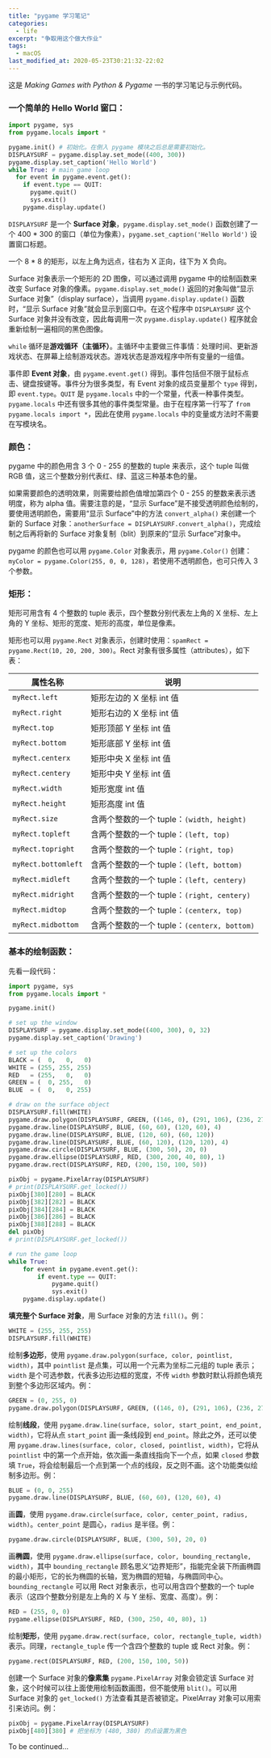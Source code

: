 ```yaml
---
title: "pygame 学习笔记"
categories:
  - life
excerpt: "争取用这个做大作业"
tags:
  - macOS
last_modified_at: 2020-05-23T30:21:32-22:02
---
```


这是 <i>Making Games with Python & Pygame</i> 一书的学习笔记与示例代码。

### 一个简单的 Hello World 窗口：

```python
import pygame, sys
from pygame.locals import *

pygame.init() # 初始化。在倒入 pygame 模块之后总是需要初始化。
DISPLAYSURF = pygame.display.set_mode((400, 300))
pygame.display.set_caption('Hello World')
while True: # main game loop
  for event in pygame.event.get():
    if event.type == QUIT:
      pygame.quit()
      sys.exit()
    pygame.display.update()
```

`DISPLAYSURF` 是一个 <b> Surface 对象</b>，`pygame.display.set_mode()` 函数创建了一个 400 * 300 的窗口（单位为像素），`pygame.set_caption('Hello World')` 设置窗口标题。

一个 8 * 8 的矩形，以左上角为远点，往右为 X 正向，往下为 X 负向。

Surface 对象表示一个矩形的 2D 图像，可以通过调用 pygame 中的绘制函数来改变 Surface 对象的像素。`pygame.display.set_mode()` 返回的对象叫做“显示 Surface 对象”（display surface），当调用 `pygame.display.update()` 函数时，“显示 Surface 对象”就会显示到窗口中。在这个程序中 `DISPLAYSURF` 这个 Surface 对象并没有改变，因此每调用一次 `pygame.display.update()` 程序就会重新绘制一遍相同的黑色图像。

`while` 循环是<b>游戏循环（主循环）</b>。主循环中主要做三件事情：处理时间、更新游戏状态、在屏幕上绘制游戏状态。游戏状态是游戏程序中所有变量的一组值。

事件即 <b>Event 对象</b>，由 `pygame.event.get()` 得到。事件包括但不限于鼠标点击、键盘按键等。事件分为很多类型，有 Event 对象的成员变量那个 `type` 得到，即 `event.type`。`QUIT` 是 `pygame.locals` 中的一个常量，代表一种事件类型。`pygame.locals` 中还有很多其他的事件类型常量。由于在程序第一行写了 `from pygame.locals import *`，因此在使用 `pygame.locals` 中的变量或方法时不需要在写模块名。

### **颜色**：

pygame 中的颜色用含 3 个 0 - 255 的整数的 tuple 来表示，这个 tuple 叫做 RGB 值，这三个整数分别代表红、绿、蓝这三种基本色的量。

如果需要颜色的透明效果，则需要给颜色值增加第四个 0 - 255 的整数来表示透明度，称为 alpha 值。需要注意的是，“显示 Surface”是不接受透明颜色绘制的，要使用透明颜色，需要用“显示 Surface”中的方法 `convert_alpha()` 来创建一个新的 Surface 对象：`anotherSurface = DISPLAYSURF.convert_alpha()`，完成绘制之后再将新的 Surface 对象复制（blit）到原来的“显示 Surface”对象中。

pygame 的颜色也可以用 `pygame.Color` 对象表示，用 `pygame.Color()` 创建：`myColor = pygame.Color(255, 0, 0, 128)`，若使用不透明颜色，也可只传入 3 个参数。

### **矩形**：

矩形可用含有 4 个整数的 tuple 表示，四个整数分别代表左上角的 X 坐标、左上角的 Y 坐标、矩形的宽度、矩形的高度，单位是像素。

矩形也可以用 `pygame.Rect` 对象表示，创建时使用：`spamRect = pygame.Rect(10, 20, 200, 300)`。Rect 对象有很多属性（attributes），如下表：

|属性名称|说明|
|----|----|
|`myRect.left`|矩形左边的 X 坐标 int 值|
|`myRect.right`|矩形右边的 X 坐标 int 值|
|`myRect.top`|矩形顶部 Y 坐标 int 值|
|`myRect.bottom`|矩形底部 Y 坐标 int 值|
|`myRect.centerx`|矩形中央 X 坐标 int 值|
|`myRect.centery`|矩形中央 Y 坐标 int 值|
|`myRect.width`|矩形宽度 int 值|
|`myRect.height`|矩形高度 int 值|
|`myRect.size`|含两个整数的一个 tuple：`(width, height)`|
|`myRect.topleft`|含两个整数的一个 tuple：`(left, top)`|
|`myRect.topright`|含两个整数的一个 tuple：`(right, top)`|
|`myRect.bottomleft`|含两个整数的一个 tuple：`(left, bottom)`|
|`myRect.midleft`|含两个整数的一个 tuple：`(left, centery)`|
|`myRect.midright`|含两个整数的一个 tuple：`(right, centery)`|
|`myRect.midtop`|含两个整数的一个 tuple：`(centerx, top)`|
|`myRect.midbottom`|含两个整数的一个 tuple：`(centerx, bottom)`|

### 基本的**绘制函数**：

先看一段代码：

```python
import pygame, sys
from pygame.locals import *

pygame.init()

# set up the window
DISPLAYSURF = pygame.display.set_mode((400, 300), 0, 32)
pygame.display.set_caption('Drawing')

# set up the colors
BLACK = (  0,   0,   0)
WHITE = (255, 255, 255)
RED   = (255,   0,   0)
GREEN = (  0, 255,   0)
BLUE  = (  0,   0, 255)

# draw on the surface object
DISPLAYSURF.fill(WHITE)
pygame.draw.polygon(DISPLAYSURF, GREEN, ((146, 0), (291, 106), (236, 277), (56, 277), (0, 106)))
pygame.draw.line(DISPLAYSURF, BLUE, (60, 60), (120, 60), 4)
pygame.draw.line(DISPLAYSURF, BLUE, (120, 60), (60, 120))
pygame.draw.line(DISPLAYSURF, BLUE, (60, 120), (120, 120), 4)
pygame.draw.circle(DISPLAYSURF, BLUE, (300, 50), 20, 0)
pygame.draw.ellipse(DISPLAYSURF, RED, (300, 200, 40, 80), 1)
pygame.draw.rect(DISPLAYSURF, RED, (200, 150, 100, 50))

pixObj = pygame.PixelArray(DISPLAYSURF)
# print(DISPLAYSURF.get_locked())
pixObj[380][280] = BLACK
pixObj[382][282] = BLACK
pixObj[384][284] = BLACK
pixObj[386][286] = BLACK
pixObj[388][288] = BLACK
del pixObj
# print(DISPLAYSURF.get_locked())

# run the game loop
while True:
    for event in pygame.event.get():
        if event.type == QUIT:
            pygame.quit()
            sys.exit()
    pygame.display.update()
```

<b>填充整个 Surface 对象</b>，用 Surface 对象的方法 `fill()`。例：
```python
WHITE = (255, 255, 255)
DISPLAYSURF.fill(WHITE)
```

绘制<b>多边形</b>，使用 `pygame.draw.polygon(surface, color, pointlist, width)`，其中 `pointlist` 是点集，可以用一个元素为坐标二元组的 tuple 表示；`width` 是个可选参数，代表多边形边框的宽度，不传 `width` 参数时默认将颜色填充到整个多边形区域内。例：
```python
GREEN = (0, 255, 0)
pygame.draw.polygon(DISPLAYSURF, GREEN, ((146, 0), (291, 106), (236, 277), (56, 277), (0, 106)))
```

绘制**线段**，使用 `pygame.draw.line(surface, solor, start_point, end_point, width)`，它将从点 `start_point` 画一条线段到 `end_point`。除此之外，还可以使用 `pygame.draw.lines(surface, color, closed, pointlist, width)`，它将从 `pointlist` 中的第一个点开始，依次画一条直线指向下一个点，如果 `closed` 参数填 `True`，将会绘制最后一个点到第一个点的线段，反之则不画。这个功能类似绘制多边形。例：
```python
BLUE = (0, 0, 255)
pygame.draw.line(DISPLAYSURF, BLUE, (60, 60), (120, 60), 4)
```

画**圆**，使用 `pygame.draw.circle(surface, color, center_point, radius, width)`。`center_point` 是圆心，`radius` 是半径。例：
```python
pygame.draw.circle(DISPLAYSURF, BLUE, (300, 50), 20, 0)
```

画**椭圆**，使用 `pygame.draw.ellipse(surface, color, bounding_rectangle, width)`，其中 `bounding_rectangle` 顾名思义“边界矩形”，指能完全装下所画椭圆的最小矩形，它的长为椭圆的长轴，宽为椭圆的短轴，与椭圆同中心。`bounding_rectangle` 可以用 Rect 对象表示，也可以用含四个整数的一个 tuple 表示（这四个整数分别是左上角的 X 与 Y 坐标、宽度、高度）。例：
```python
RED = (255, 0, 0)
pygame.ellipse(DISPLAYSURF, RED, (300, 250, 40, 80), 1)
```

绘制**矩形**，使用 `pygame.draw.rect(surface, color, rectangle_tuple, width)` 表示。同理，`rectangle_tuple` 传一个含四个整数的 tuple 或 Rect 对象。例：

```python
pygame.rect(DISPLAYSURF, RED, (200, 150, 100, 50))
```

创建一个 Surface 对象的**像素集** `pygame.PixelArray` 对象会锁定该 Surface 对象，这个时候可以往上面使用绘制函数画图，但不能使用 `blit()`。可以用 Surface 对象的 `get_locked()` 方法查看其是否被锁定。PixelArray 对象可以用索引来访问。例：
```python
pixObj = pygame.PixelArray(DISPLAYSURF)
pixObj[480][380] # 把坐标为 (480, 380) 的点设置为黑色
```

To be continued...
